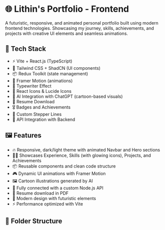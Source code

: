 # 🌐 Lithin's Portfolio - Frontend

A futuristic, responsive, and animated personal portfolio built using modern frontend technologies. Showcasing my journey, skills, achievements, and projects with creative UI elements and seamless animations.

## 🚀 Tech Stack

- ⚡ Vite + React.js (TypeScript)
- 🎨 Tailwind CSS + ShadCN (UI components)
- 📦 Redux Toolkit (state management)
- 💫 Framer Motion (animations)
- 📜 Typewriter Effect
- 💬 React Icons & Lucide Icons
- 🧠 AI Integration with ChatGPT (cartoon-based visuals)
- 📑 Resume Download
- 🎖️ Badges and Achievements
- 🧭 Custom Stepper Lines
- 🔗 API Integration with Backend

## 🖼 Features

- 🔥 Responsive, dark/light theme with animated Navbar and Hero sections
- 🧑‍💻 Showcases Experience, Skills (with glowing icons), Projects, and Achievements
- 📦 Reusable components and clean code structure
- 🎮 Dynamic UI animations with Framer Motion
- 🖼 Cartoon illustrations generated by AI
- 🔗 Fully connected with a custom Node.js API
- 🧾 Resume download in PDF
- 🧠 Modern design with futuristic elements
- ⚡ Performance optimized with Vite

## 📂 Folder Structure

